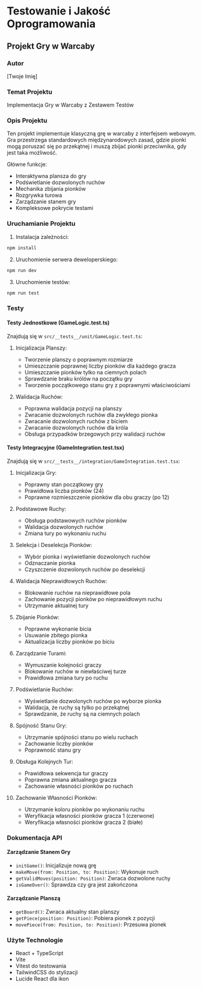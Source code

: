 # Testowanie i Jakość Oprogramowania
## Projekt Gry w Warcaby

### Autor
[Twoje Imię]

### Temat Projektu
Implementacja Gry w Warcaby z Zestawem Testów

### Opis Projektu
Ten projekt implementuje klasyczną grę w warcaby z interfejsem webowym. Gra przestrzega standardowych międzynarodowych zasad, gdzie pionki mogą poruszać się po przekątnej i muszą zbijać pionki przeciwnika, gdy jest taka możliwość.

Główne funkcje:
- Interaktywna plansza do gry
- Podświetlanie dozwolonych ruchów
- Mechanika zbijania pionków
- Rozgrywka turowa
- Zarządzanie stanem gry
- Kompleksowe pokrycie testami

### Uruchamianie Projektu
1. Instalacja zależności:
```bash
npm install
```

2. Uruchomienie serwera deweloperskiego:
```bash
npm run dev
```

3. Uruchomienie testów:
```bash
npm run test
```

### Testy
#### Testy Jednostkowe (GameLogic.test.ts)
Znajdują się w `src/__tests__/unit/GameLogic.test.ts`:

1. Inicjalizacja Planszy:
   - Tworzenie planszy o poprawnym rozmiarze
   - Umieszczanie poprawnej liczby pionków dla każdego gracza
   - Umieszczanie pionków tylko na ciemnych polach
   - Sprawdzanie braku królów na początku gry
   - Tworzenie początkowego stanu gry z poprawnymi właściwościami

2. Walidacja Ruchów:
   - Poprawna walidacja pozycji na planszy
   - Zwracanie dozwolonych ruchów dla zwykłego pionka
   - Zwracanie dozwolonych ruchów z biciem
   - Zwracanie dozwolonych ruchów dla króla
   - Obsługa przypadków brzegowych przy walidacji ruchów

#### Testy Integracyjne (GameIntegration.test.tsx)
Znajdują się w `src/__tests__/integration/GameIntegration.test.tsx`:

1. Inicjalizacja Gry:
   - Poprawny stan początkowy gry
   - Prawidłowa liczba pionków (24)
   - Poprawne rozmieszczenie pionków dla obu graczy (po 12)

2. Podstawowe Ruchy:
   - Obsługa podstawowych ruchów pionków
   - Walidacja dozwolonych ruchów
   - Zmiana tury po wykonaniu ruchu

3. Selekcja i Deselekcja Pionków:
   - Wybór pionka i wyświetlanie dozwolonych ruchów
   - Odznaczanie pionka
   - Czyszczenie dozwolonych ruchów po deselekcji

4. Walidacja Nieprawidłowych Ruchów:
   - Blokowanie ruchów na nieprawidłowe pola
   - Zachowanie pozycji pionków po nieprawidłowym ruchu
   - Utrzymanie aktualnej tury

5. Zbijanie Pionków:
   - Poprawne wykonanie bicia
   - Usuwanie zbitego pionka
   - Aktualizacja liczby pionków po biciu

6. Zarządzanie Turami:
   - Wymuszanie kolejności graczy
   - Blokowanie ruchów w niewłaściwej turze
   - Prawidłowa zmiana tury po ruchu

7. Podświetlanie Ruchów:
   - Wyświetlanie dozwolonych ruchów po wyborze pionka
   - Walidacja, że ruchy są tylko po przekątnej
   - Sprawdzanie, że ruchy są na ciemnych polach

8. Spójność Stanu Gry:
   - Utrzymanie spójności stanu po wielu ruchach
   - Zachowanie liczby pionków
   - Poprawność stanu gry

9. Obsługa Kolejnych Tur:
   - Prawidłowa sekwencja tur graczy
   - Poprawna zmiana aktualnego gracza
   - Zachowanie własności pionków po ruchach

10. Zachowanie Własności Pionków:
    - Utrzymanie koloru pionków po wykonaniu ruchu
    - Weryfikacja własności pionków gracza 1 (czerwone)
    - Weryfikacja własności pionków gracza 2 (białe)

### Dokumentacja API
#### Zarządzanie Stanem Gry
- `initGame()`: Inicjalizuje nową grę
- `makeMove(from: Position, to: Position)`: Wykonuje ruch
- `getValidMoves(position: Position)`: Zwraca dozwolone ruchy
- `isGameOver()`: Sprawdza czy gra jest zakończona

#### Zarządzanie Planszą
- `getBoard()`: Zwraca aktualny stan planszy
- `getPiece(position: Position)`: Pobiera pionek z pozycji
- `movePiece(from: Position, to: Position)`: Przesuwa pionek

### Użyte Technologie
- React + TypeScript
- Vite
- Vitest do testowania
- TailwindCSS do stylizacji
- Lucide React dla ikon
